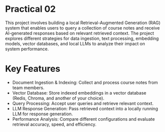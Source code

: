 # Practical 02
This project involves building a local Retrieval-Augmented Generation (RAG) system that enables users to query a collection of course notes and receive AI-generated responses based on relevant retrieved context. The project explores different strategies for data ingestion, text processing, embedding models, vector databases, and local LLMs to analyze their impact on system performance.

# Key Features
- Document Ingestion & Indexing: Collect and process course notes from team members.
- Vector Database: Store indexed embeddings in a vector database (Redis, Chroma, and another of your choice).
- Query Processing: Accept user queries and retrieve relevant context.
- LLM Response Generation: Pass retrieved context into a locally running LLM for response generation.
- Performance Analysis: Compare different configurations and evaluate retrieval accuracy, speed, and efficiency.
